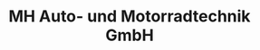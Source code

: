 ---
title: "MH Auto- und Motorradtechnik GmbH"
url: /bensheim/mh-auto-und-motorradtechnik-gmbh/
shop: Autowerkstatt
---